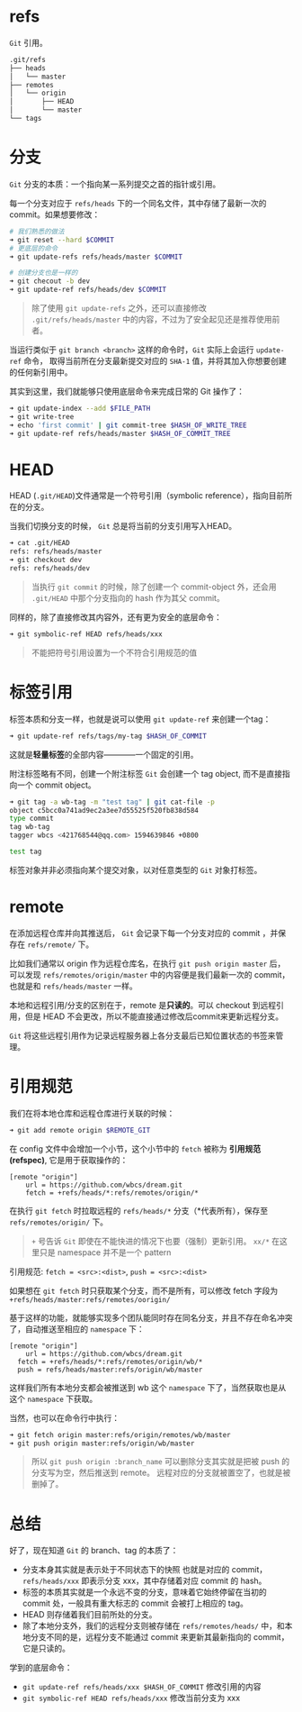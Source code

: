 # refs
`Git` 引用。
```sh
.git/refs
├── heads
│   └── master
├── remotes
│   └── origin
│       ├── HEAD
│       └── master
└── tags
```

# 分支
`Git` 分支的本质：一个指向某一系列提交之首的指针或引用。

每一个分支对应于 `refs/heads` 下的一个同名文件，其中存储了最新一次的 commit。如果想要修改：

```sh
# 我们熟悉的做法
➜ git reset --hard $COMMIT
# 更底层的命令
➜ git update-refs refs/heads/master $COMMIT

# 创建分支也是一样的
➜ git checout -b dev
➜ git update-ref refs/heads/dev $COMMIT
```
> 除了使用 `git update-refs` 之外，还可以直接修改 `.git/refs/heads/master` 中的内容，不过为了安全起见还是推荐使用前者。

当运行类似于 `git branch <branch>` 这样的命令时，`Git` 实际上会运行 `update-ref` 命令， 取得当前所在分支最新提交对应的 `SHA-1` 值，并将其加入你想要创建的任何新引用中。

其实到这里，我们就能够只使用底层命令来完成日常的 Git 操作了：
```sh
➜ git update-index --add $FILE_PATH
➜ git write-tree
➜ echo 'first commit' | git commit-tree $HASH_OF_WRITE_TREE
➜ git update-ref refs/heads/master $HASH_OF_COMMIT_TREE
```

# HEAD
HEAD (`.git/HEAD`)文件通常是一个符号引用（symbolic reference），指向目前所在的分支。

当我们切换分支的时候， `Git` 总是将当前的分支引用写入HEAD。
```sh
➜ cat .git/HEAD
refs: refs/heads/master
➜ git checkout dev
refs: refs/heads/dev
```
> 当执行 `git commit` 的时候，除了创建一个 commit-object 外，还会用 `.git/HEAD` 中那个分支指向的 hash 作为其父 commit。

同样的，除了直接修改其内容外，还有更为安全的底层命令：
```sh
➜ git symbolic-ref HEAD refs/heads/xxx
```
> 不能把符号引用设置为一个不符合引用规范的值


# 标签引用
标签本质和分支一样，也就是说可以使用 `git update-ref` 来创建一个tag：
```sh
➜ git update-ref refs/tags/my-tag $HASH_OF_COMMIT
```
这就是**轻量标签**的全部内容————一个固定的引用。

附注标签略有不同，创建一个附注标签 `Git` 会创建一个 tag object, 而不是直接指向一个 commit object。
```sh
➜ git tag -a wb-tag -m "test tag" | git cat-file -p
object c5bcc0a741ad9ec2a3ee7d55525f520fb838d584
type commit
tag wb-tag
tagger wbcs <421768544@qq.com> 1594639846 +0800

test tag
```
标签对象并非必须指向某个提交对象，以对任意类型的 `Git` 对象打标签。

# remote
在添加远程仓库并向其推送后， `Git` 会记录下每一个分支对应的 commit ，并保存在 `refs/remote/` 下。

比如我们通常以 origin 作为远程仓库名，在执行 `git push origin master` 后，可以发现 `refs/remotes/origin/master` 中的内容便是我们最新一次的 commit，也就是和 `refs/heads/master` 一样。

本地和远程引用/分支的区别在于，remote 是**只读的**。可以 checkout 到远程引用，但是 HEAD 不会更改，所以不能直接通过修改后commit来更新远程分支。

`Git` 将这些远程引用作为记录远程服务器上各分支最后已知位置状态的书签来管理。

# 引用规范
我们在将本地仓库和远程仓库进行关联的时候：
```sh
➜ git add remote origin $REMOTE_GIT
```
在 config 文件中会增加一个小节，这个小节中的 `fetch` 被称为 **引用规范(refspec)**, 它是用于获取操作的：
```
[remote "origin"]
	url = https://github.com/wbcs/dream.git
	fetch = +refs/heads/*:refs/remotes/origin/*
```
在执行 `git fetch` 时拉取远程的 `refs/heads/*` 分支（*代表所有），保存至 `refs/remotes/origin/` 下。
> `+` 号告诉 `Git` 即使在不能快进的情况下也要（强制）更新引用。 `xx/*` 在这里只是 namespace 并不是一个 pattern

引用规范: `fetch = <src>:<dist>`, `push = <src>:<dist>`

如果想在 `git fetch` 时只获取某个分支，而不是所有，可以修改 fetch 字段为 `+refs/heads/master:refs/remotes/oorigin/`

基于这样的功能，就能够实现多个团队能同时存在同名分支，并且不存在命名冲突了，自动推送至相应的 `namespace` 下：
```
[remote "origin"]
	url = https://github.com/wbcs/dream.git
  fetch = +refs/heads/*:refs/remotes/origin/wb/*
  push = refs/heads/master:refs/origin/wb/master
```
这样我们所有本地分支都会被推送到 wb 这个 `namespace` 下了，当然获取也是从这个 `namespace` 下获取。

当然，也可以在命令行中执行：
```sh
➜ git fetch origin master:refs/origin/remotes/wb/master
➜ git push origin master:refs/origin/wb/master
```
> 所以 `git push origin :branch_name` 可以删除分支其实就是把被 push 的分支写为空，然后推送到 remote。 远程对应的分支就被置空了，也就是被删掉了。

# 总结
好了，现在知道 `Git` 的 branch、tag 的本质了：
+ 分支本身其实就是表示处于不同状态下的快照 也就是对应的 commit， `refs/heads/xxx` 即表示分支 xxx，其中存储着对应 commit 的 hash。
+ 标签的本质其实就是一个永远不变的分支，意味着它始终停留在当初的 commit 处，一般具有重大标志的 commit 会被打上相应的 tag。
+ HEAD 则存储着我们目前所处的分支。
+ 除了本地分支外，我们的远程分支则被存储在 `refs/remotes/heads/` 中，和本地分支不同的是，远程分支不能通过 commit 来更新其最新指向的 commit，它是只读的。

学到的底层命令：
+ `git update-ref refs/heads/xxx $HASH_OF_COMMIT` 修改引用的内容
+ `git symbolic-ref HEAD refs/heads/xxx` 修改当前分支为 xxx
